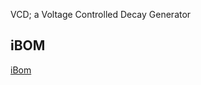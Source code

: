 VCD; a Voltage Controlled Decay Generator

## iBOM
[iBom](https://htmlpreview.github.io/?https://github.com/PierreIsCoding/sdiy/blob/main/VCD/ibom.html)
